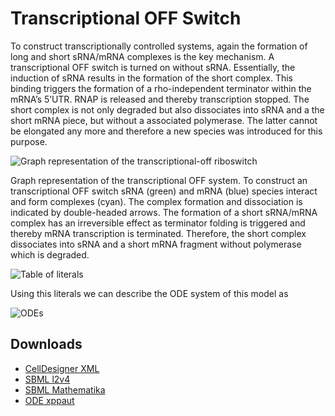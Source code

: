 # Transcriptional OFF Switch

To construct transcriptionally controlled systems, again the formation of long and short sRNA/mRNA
complexes is the key mechanism. A transcriptional OFF switch is turned
on without sRNA. Essentially, the induction of sRNA results in the
formation of the short complex. This binding triggers the formation of a rho-independent
terminator within the mRNA’s 5’UTR. RNAP is released and thereby
transcription stopped. The short complex is not only degraded but also dissociates 
into sRNA and a the short mRNA piece, but without a associated polymerase. The latter
cannot be elongated any more and therefore a new species was introduced for this purpose.

![Graph representation of the transcriptional-off riboswitch](http://ribonets.github.io/rnadev-models/transcriptional-off/graph-transcriptional-off.svg)

Graph representation of the transcriptional OFF system. To construct
an transcriptional OFF switch sRNA (green) and mRNA (blue) species
interact and form complexes (cyan). The complex formation and dissociation 
is indicated by double-headed arrows. The formation of a short sRNA/mRNA complex
has an irreversible effect as terminator folding is
triggered and thereby mRNA transcription is terminated. Therefore, the
short complex dissociates into sRNA and a short mRNA fragment without polymerase
which is degraded.

![Table of literals](http://ribonets.github.io/rnadev-models/transcriptional-off/lit-transcriptional-off.svg)

Using this literals we can describe the ODE system of this model as

![ODEs](http://ribonets.github.io/rnadev-models/transcriptional-off/ode-transcriptional-off.svg)

## Downloads

* [CellDesigner XML](minimalsystemTranscriptionalOFF_CellDesigner.xml)
* [SBML l2v4](minimalsystemTranscriptionalOFF_SBMLExport_l2v4.xml)
* [SBML Mathematika](Mathematika_SBML_transcription-off_srna.xml)
* [ODE xppaut](transcriptional-off.ode)
